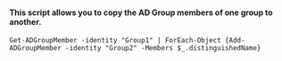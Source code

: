 #### This script allows you to copy the AD Group members of one group to another.

`Get-ADGroupMember -identity "Group1" | ForEach-Object {Add-ADGroupMember -identity "Group2" -Members $_.distinguishedName}`